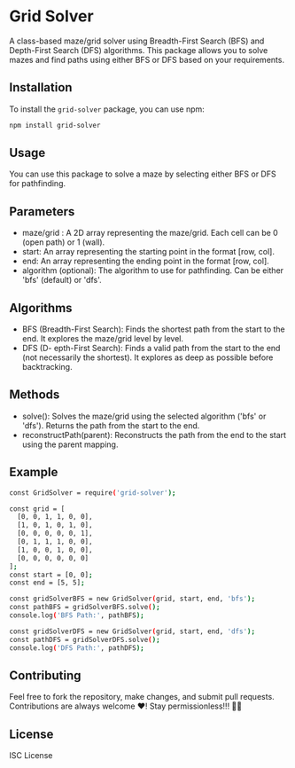 # Grid Solver

A class-based maze/grid solver using Breadth-First Search (BFS) and Depth-First Search (DFS) algorithms. This package allows you to solve mazes and find paths using either BFS or DFS based on your requirements.

## Installation

To install the `grid-solver` package, you can use npm:

```bash
npm install grid-solver
```

## Usage
You can use this package to solve a maze by selecting either BFS or DFS for pathfinding.

## Parameters
- maze/grid : A 2D array representing the maze/grid. Each cell can be 0 (open path) or 1 (wall).
- start: An array representing the starting point in the format [row, col].
- end: An array representing the ending point in the format [row, col].
- algorithm (optional): The algorithm to use for pathfinding. Can be either 'bfs' (default) or 'dfs'.

## Algorithms
- BFS (Breadth-First Search): Finds the shortest path from the start to the end. It explores the maze/grid level by level.
- DFS (D- epth-First Search): Finds a valid path from the start to the end (not necessarily the shortest). It explores as deep as possible before backtracking.

## Methods
- solve(): Solves the maze/grid using the selected algorithm ('bfs' or 'dfs'). Returns the path from the start to the end.
- reconstructPath(parent): Reconstructs the path from the end to the start using the parent mapping.

## Example
```bash
const GridSolver = require('grid-solver');

const grid = [
  [0, 0, 1, 1, 0, 0],
  [1, 0, 1, 0, 1, 0],
  [0, 0, 0, 0, 0, 1],
  [0, 1, 1, 1, 0, 0],
  [1, 0, 0, 1, 0, 0],
  [0, 0, 0, 0, 0, 0]
];
const start = [0, 0];
const end = [5, 5];

const gridSolverBFS = new GridSolver(grid, start, end, 'bfs');
const pathBFS = gridSolverBFS.solve();
console.log('BFS Path:', pathBFS); 

const gridSolverDFS = new GridSolver(grid, start, end, 'dfs');
const pathDFS = gridSolverDFS.solve();
console.log('DFS Path:', pathDFS); 

```

## Contributing
Feel free to fork the repository, make changes, and submit pull requests. Contributions are always welcome ❤️!
Stay permissionless!!! 👨‍💻

## License
ISC License